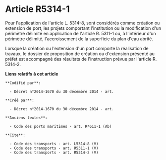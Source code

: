 # Article R5314-1

Pour l'application de l'article L. 5314-8, sont considérés comme création ou extension de port, les projets comportant
l'institution ou la modification d'un périmètre délimité en application de l'article R. 5311-1 ou, à l'intérieur d'un
périmètre délimité, l'accroissement de la superficie du plan d'eau abrité. 

Lorsque la création ou l'extension d'un port comporte la réalisation de travaux, le dossier de proposition de création ou
d'extension présenté au préfet est accompagné des résultats de l'instruction prévue par l'article R. 5314-2.

**Liens relatifs à cet article**

	**Codifié par**:

	  - Décret n°2014-1670 du 30 décembre 2014 - art.

	**Créé par**:

	  - Décret n°2014-1670 du 30 décembre 2014 - art.

	**Anciens textes**:

	  - Code des ports maritimes - art. R*611-1 (Ab)

	**Cite**:

	  - Code des transports - art. L5314-8 (V)
	  - Code des transports - art. R5311-1 (V)
	  - Code des transports - art. R5314-2 (V)
